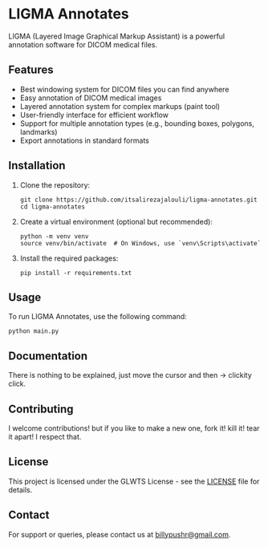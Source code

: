 # LIGMA Annotates

LIGMA (Layered Image Graphical Markup Assistant) is a powerful annotation software for DICOM medical files.

## Features

- Best windowing system for DICOM files you can find anywhere
- Easy annotation of DICOM medical images
- Layered annotation system for complex markups (paint tool)
- User-friendly interface for efficient workflow
- Support for multiple annotation types (e.g., bounding boxes, polygons, landmarks)
- Export annotations in standard formats

## Installation

1. Clone the repository:
   ```
   git clone https://github.com/itsalirezajalouli/ligma-annotates.git
   cd ligma-annotates
   ```

2. Create a virtual environment (optional but recommended):
   ```
   python -m venv venv
   source venv/bin/activate  # On Windows, use `venv\Scripts\activate`
   ```

3. Install the required packages:
   ```
   pip install -r requirements.txt
   ```

## Usage

To run LIGMA Annotates, use the following command:

```
python main.py
```

## Documentation

There is nothing to be explained, just move the cursor and then -> clickity click.

## Contributing

I welcome contributions! but if you like to make a new one, fork it! kill it! tear it apart! I respect that.

## License

This project is licensed under the GLWTS License - see the [LICENSE](LICENSE) file for details.

## Contact

For support or queries, please contact us at billypushr@gmail.com.

